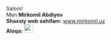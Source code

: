 Salom! <br/>
Men <b>Mirkomil Abdiyev</b> <br/>
<b>Shaxsiy web sahifam:</b> www.mirkomil.uz <br/>
<b>Aloqa:</b> <img src="https://w7.pngwing.com/pngs/309/9/png-transparent-telegram-computer-icons-messaging-apps-others-miscellaneous-angle-triangle-thumbnail.png" width="24">
